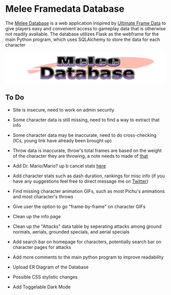 # Melee Framedata Database

The [Melee Database](http://meleeframedata.com) is a web application inspired by [Ultimate Frame Data](https://ultimateframedata.com/) to give players easy and convenient access to gameplay data that is otherwise not readily avaliable. The database utilizes Flask as the webframe for the main Python program, which uses SQLAlchemy to store the data for each character

![](static/images/logo.png)

## To Do
* Site is insecure, need to work on admin security

* Some character data is still missing, need to find a way to extract that info

* Some character data may be inaccurate, need to do cross-checking (ICs, young link have already been brought up)

* Throw data is inaccurate, throw's total frames are based on the weight of the character they are throwing, a note needs to made of [that](https://smashboards.com/threads/detailed-throws-techs-and-getups-frame-data.206469/)

* Add Dr. Mario/Mario? up b cancel stats [here](https://smashboards.com/threads/up-b-cancel-frame-and-hitbox-data-complete-with-gifs-and-now-oos-data.378468/)

* Add character stats such as dash duration, rankings for misc info (if you have any suggestions feel free to direct message me on [Twitter](https://twitter.com/SandTFGC))

* Find missing character animation GIFs, such as most Pichu's animations and most character's throws

* Give user the option to go "frame-by-frame" on character GIFs

* Clean up the info page

* Clean up the "Attacks" data table by seperating attacks among ground normals, aerials, grounded specials, and aerial specials 

* Add search bar on homepage for characters, potentially search bar on character pages for attacks

* Add more comments to the main python program to improve readability

* Upload ER Diagram of the Database

* Possible CSS stylistic changes

* Add Toggelable Dark Mode
